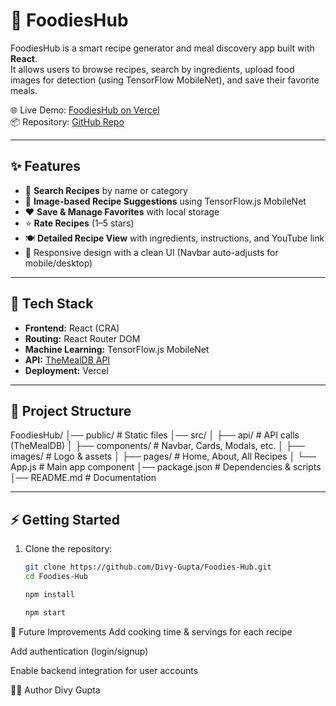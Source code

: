 # 🍔 FoodiesHub  

FoodiesHub is a smart recipe generator and meal discovery app built with **React**.  
It allows users to browse recipes, search by ingredients, upload food images for detection (using TensorFlow MobileNet), and save their favorite meals.  

🌐 Live Demo: [FoodiesHub on Vercel](https://foodies-hub-hg6v.vercel.app/)  
📦 Repository: [GitHub Repo](https://github.com/Divy-Gupta/Foodies-Hub)  

---

## ✨ Features
- 🔎 **Search Recipes** by name or category  
- 📸 **Image-based Recipe Suggestions** using TensorFlow.js MobileNet  
- ❤️ **Save & Manage Favorites** with local storage  
- ⭐ **Rate Recipes** (1–5 stars)  
- 🍽️ **Detailed Recipe View** with ingredients, instructions, and YouTube link  
- 📱 Responsive design with a clean UI (Navbar auto-adjusts for mobile/desktop)  

---

## 🚀 Tech Stack
- **Frontend:** React (CRA)  
- **Routing:** React Router DOM  
- **Machine Learning:** TensorFlow.js MobileNet  
- **API:** [TheMealDB API](https://www.themealdb.com/)  
- **Deployment:** Vercel

---
## 📂 Project Structure

FoodiesHub/
│── public/ # Static files
│── src/
│ ├── api/ # API calls (TheMealDB)
│ ├── components/ # Navbar, Cards, Modals, etc.
│ ├── images/ # Logo & assets
│ ├── pages/ # Home, About, All Recipes
│ └── App.js # Main app component
│── package.json # Dependencies & scripts
│── README.md # Documentation


---

## ⚡ Getting Started

1. Clone the repository:
   ```bash
   git clone https://github.com/Divy-Gupta/Foodies-Hub.git
   cd Foodies-Hub

   npm install

   npm start

📌 Future Improvements
Add cooking time & servings for each recipe

Add authentication (login/signup)

Enable backend integration for user accounts

👨‍💻 Author
Divy Gupta
